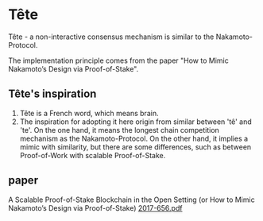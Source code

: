 # Tête
Tête - a non-interactive consensus mechanism is similar to the Nakamoto-Protocol. 

The implementation principle comes from the paper "How to Mimic Nakamoto’s Design via Proof-of-Stake".

## Tête's inspiration
1. Tête is a French word, which means brain. 
2. The inspiration for adopting it here origin from similar between 'tê' and 'te'. On the one hand, it means the longest chain competition mechanism as the Nakamoto-Protocol. On the other hand, it implies a mimic with similarity, but there are some differences, such as between Proof-of-Work with scalable Proof-of-Stake.

## paper
A Scalable Proof-of-Stake Blockchain in the Open Setting (or How to Mimic Nakamoto’s Design via Proof-of-Stake) [2017-656.pdf](https://github.com/TheSmallBoat/Technical_Survey/blob/master/pdf/2017-656.pdf)
